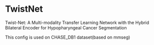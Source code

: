 # TwistNet

Twist-Net: A Multi-modality Transfer Learning Network with the Hybrid Bilateral Encoder for Hypopharyngeal Cancer Segmentation

This config is used on CHASE_DB1 dataset(based on mmseg)
